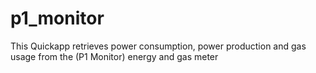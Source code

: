 # p1_monitor
This Quickapp retrieves power consumption, power production and gas usage from the (P1 Monitor) energy and gas meter 
